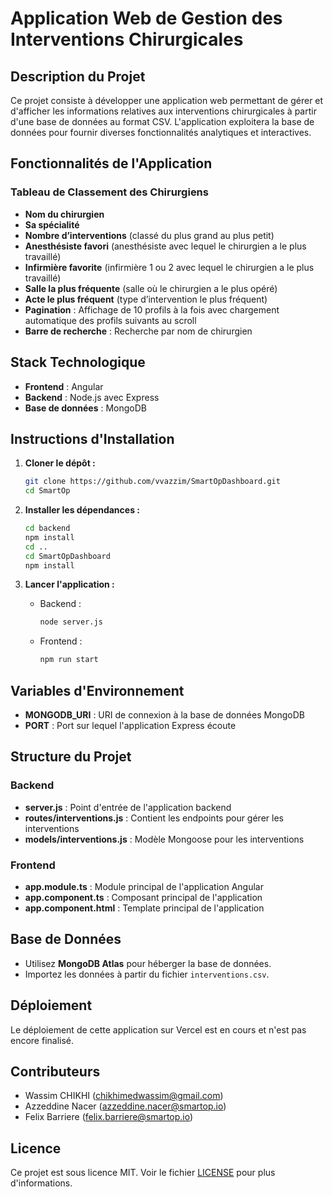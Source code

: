 # Application Web de Gestion des Interventions Chirurgicales

## Description du Projet

Ce projet consiste à développer une application web permettant de gérer et d'afficher les informations relatives aux interventions chirurgicales à partir d'une base de données au format CSV. L'application exploitera la base de données pour fournir diverses fonctionnalités analytiques et interactives.

## Fonctionnalités de l'Application

### Tableau de Classement des Chirurgiens
- **Nom du chirurgien**
- **Sa spécialité**
- **Nombre d’interventions** (classé du plus grand au plus petit)
- **Anesthésiste favori** (anesthésiste avec lequel le chirurgien a le plus travaillé)
- **Infirmière favorite** (infirmière 1 ou 2 avec lequel le chirurgien a le plus travaillé)
- **Salle la plus fréquente** (salle où le chirurgien a le plus opéré)
- **Acte le plus fréquent** (type d’intervention le plus fréquent)
- **Pagination** : Affichage de 10 profils à la fois avec chargement automatique des profils suivants au scroll
- **Barre de recherche** : Recherche par nom de chirurgien

## Stack Technologique
- **Frontend** : Angular
- **Backend** : Node.js avec Express
- **Base de données** : MongoDB

## Instructions d'Installation

1. **Cloner le dépôt :**
    ```sh
    git clone https://github.com/vvazzim/SmartOpDashboard.git
    cd SmartOp
    ```

2. **Installer les dépendances :**
    ```sh
    cd backend
    npm install
    cd ..
    cd SmartOpDashboard
    npm install
    ```

3. **Lancer l'application :**
    - Backend :
        ```sh
        node server.js
        ```
    - Frontend :
        ```sh
        npm run start
        ```

## Variables d'Environnement
- **MONGODB_URI** : URI de connexion à la base de données MongoDB
- **PORT** : Port sur lequel l'application Express écoute

## Structure du Projet

### Backend
- **server.js** : Point d'entrée de l'application backend
- **routes/interventions.js** : Contient les endpoints pour gérer les interventions
- **models/interventions.js** : Modèle Mongoose pour les interventions

### Frontend
- **app.module.ts** : Module principal de l'application Angular
- **app.component.ts** : Composant principal de l'application
- **app.component.html** : Template principal de l'application

## Base de Données
- Utilisez **MongoDB Atlas** pour héberger la base de données.
- Importez les données à partir du fichier `interventions.csv`.

## Déploiement
Le déploiement de cette application sur Vercel est en cours et n'est pas encore finalisé.

## Contributeurs
- Wassim CHIKHI (chikhimedwassim@gmail.com)
- Azzeddine Nacer (azzeddine.nacer@smartop.io)
- Felix Barriere (felix.barriere@smartop.io)

## Licence
Ce projet est sous licence MIT. Voir le fichier [LICENSE](LICENSE) pour plus d'informations.
